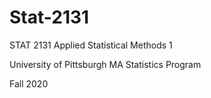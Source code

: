 # Stat-2131
STAT 2131
Applied Statistical Methods 1

University of Pittsburgh
MA Statistics Program

Fall 2020

